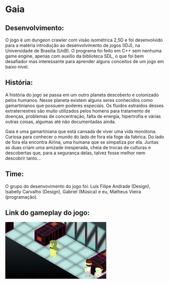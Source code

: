 # Gaia

## Desenvolvimento:
O jogo é um dungeon crawler com visão isométrica 2,5D e foi desenvolvido para a matéria introdução ao desenvolvimento de jogos (IDJ), na Universidade de Brasília (UnB). O programa foi feito em C++ sem nenhuma game engine, apenas com auxílio da biblioteca SDL, o que foi bem desafiador mas interessante para aprender alguns conceitos de um jogo em baixo nível.

## História:
A história do jogo se passa em um outro planeta descoberto e colonizado pelos humanos. Nesse planeta existem alguns seres conhecidos como gamartinianos que possuem poderes especiais. Os fluidos estraidos desses extraterrestres são muito utilizados pelos homens para tratamento de doenças, problemas de concentração, falta de energia, hipertrofia e várias outras coisas, algumas até não documentadas ainda.

Gaia é uma gamartiniana que está cansada de viver uma vida monótona. Curiosa para conhecer o mundo do lado de fora ela foge da fabrica. Do lado de fora ela encontra Airina, uma humana que se simpatiza por ela. Juntas as duas criam uma amizade inesperada, cheia de trocas de culturas e descobertas que, para a segurança delas, talvez fosse melhor nem descobrir tanto...

## Time:
O grupo do desenvovimento do jogo foi: Luís Filipe Andrade (Design), Isabelly Carvalho (Design), Gabriel (Música) e eu, Matheus Vieira (programação).

## Link do gameplay do jogo:
[![Gameplay do jogo Gaia](img/thumbs/gaia-gameplay-thumbnail.webp)](https://youtu.be/5xlyS_qevVk)

